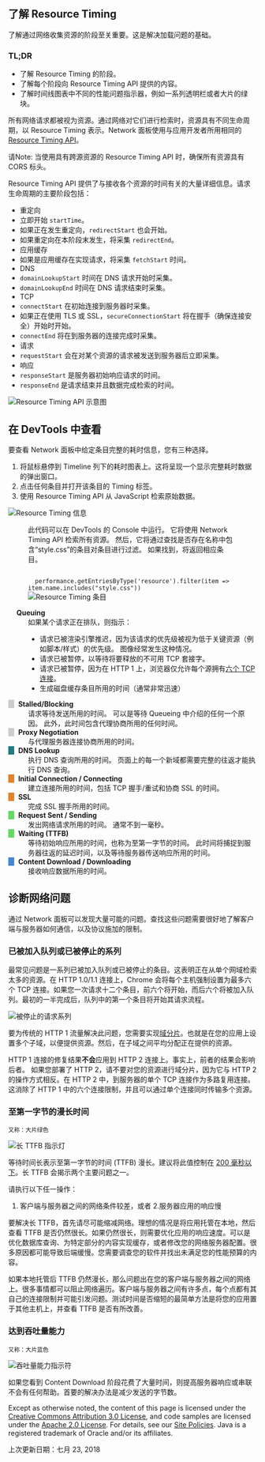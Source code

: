 <article class="devsite-article-inner">  

  <h1 itemprop="name" class="devsite-page-title">
    了解 Resource Timing
  </h1>
<p>了解通过网络收集资源的阶段至关重要。这是解决加载问题的基础。</p>
<h3 class="hide-from-toc" id="tldr_hide-from-toc">TL;DR</h3>
<ul>
<li>了解 Resource Timing 的阶段。</li>
<li>了解每个阶段向 Resource Timing API 提供的内容。</li>
<li>了解时间线图表中不同的性能问题指示器，例如一系列透明栏或者大片的绿块。</li>
</ul>
<p>所有网络请求都被视为资源。通过网络对它们进行检索时，资源具有不同生命周期，以 Resource Timing 表示。Network 面板使用与应用开发者所用相同的 <a href="http://www.w3.org/TR/resource-timing">Resource Timing API</a>。</p>
<p>请Note: 当使用具有跨源资源的 Resource Timing API 时，确保所有资源具有 CORS 标头。</p>
<p>Resource Timing API 提供了与接收各个资源的时间有关的大量详细信息。请求生命周期的主要阶段包括：</p>
<ul>
<li>重定向</li>
<li>立即开始 <code>startTime</code>。</li>
<li>如果正在发生重定向，<code>redirectStart</code> 也会开始。</li>
<li>如果重定向在本阶段末发生，将采集 <code>redirectEnd</code>。</li>
<li>应用缓存</li>
<li>如果是应用缓存在实现请求，将采集 <code>fetchStart</code> 时间。</li>
<li>DNS</li>
<li><code>domainLookupStart</code> 时间在 DNS 请求开始时采集。</li>
<li><code>domainLookupEnd</code> 时间在 DNS 请求结束时采集。</li>
<li>TCP</li>
<li><code>connectStart</code> 在初始连接到服务器时采集。</li>
<li>如果正在使用 TLS 或 SSL，<code>secureConnectionStart</code> 将在握手（确保连接安全）开始时开始。</li>
<li><code>connectEnd</code> 将在到服务器的连接完成时采集。</li>
<li>请求</li>
<li><code>requestStart</code> 会在对某个资源的请求被发送到服务器后立即采集。</li>
<li>响应</li>
<li><code>responseStart</code> 是服务器初始响应请求的时间。</li>
<li><code>responseEnd</code> 是请求结束并且数据完成检索的时间。</li>
</ul>
<p><img alt="Resource Timing API 示意图" src="https://developers.google.cn/web/tools/chrome-devtools/network-performance/imgs/resource-timing-api.png"></p>
<h2 id="devtools" style=""><a href="#top_of_page" class="devsite-back-to-top-link material-icons" data-tooltip-align="b,c" data-tooltip="返回页首" aria-label="返回页首" data-title="返回页首"></a>在 DevTools 中查看</h2>
<p>要查看 Network 面板中给定条目完整的耗时信息，您有三种选择。</p>
<ol>
<li>将鼠标悬停到 Timeline 列下的耗时图表上。这将呈现一个显示完整耗时数据的弹出窗口。</li>
<li>点击任何条目并打开该条目的 Timing 标签。</li>
<li>使用 Resource Timing API 从 JavaScript 检索原始数据。</li>
</ol>
<p><img alt="Resource Timing 信息" src="https://developers.google.cn/web/tools/chrome-devtools/network-performance/imgs/resource-timing-data.png"></p>
<figure>
<figcaption>
<p>
  此代码可以在 DevTools 的 Console 中运行。
  它将使用 Network Timing API 检索所有资源。
  然后，它将通过查找是否存在名称中包含“style.css”的条目对条目进行过滤。
  如果找到，将返回相应条目。
</p>
<code>
  performance.getEntriesByType('resource').filter(item =&gt; item.name.includes("style.css"))</code>

</figcaption>
<img src="https://developers.google.cn/web/tools/chrome-devtools/network-performance/imgs/resource-timing-entry.png" alt="Resource Timing 条目">
</figure>

<style>
dt:before {
  content: "\00a0\00a0\00a0";
}
dt strong {
  margin-left: 5px;
}
dt.stalled:before, dt.proxy-negotiation:before {
  background-color: #cdcdcd;
}
dt.dns-lookup:before {
  background-color: #1f7c83;
}
dt.initial-connection:before, dt.ssl:before {
  background-color: #e58226;
}
dt.request-sent:before, dt.ttfb:before {
  background-color: #5fdd5f;
}
dt.content-download:before {
  background-color: #4189d7;
}
</style>

<dl>

  <dt class="queued"><strong>Queuing</strong></dt>
  <dd>
    如果某个请求正在排队，则指示：
      <ul>
        <li>
        请求已被渲染引擎推迟，因为该请求的优先级被视为低于关键资源（例如脚本/样式）的优先级。
        图像经常发生这种情况。        </li>
        <li>
        请求已被暂停，以等待将要释放的不可用 TCP 套接字。        </li>
        <li>
        请求已被暂停，因为在 HTTP 1 上，浏览器仅允许每个源拥有<a href="https://crbug.com/12066">六个 TCP 连接</a>。        </li>
        <li>
        生成磁盘缓存条目所用的时间（通常非常迅速）        </li>
      </ul>
  </dd>

  <dt class="stalled"><strong> Stalled/Blocking</strong></dt>
  <dd>
    请求等待发送所用的时间。
    可以是等待 Queueing 中介绍的任何一个原因。
    此外，此时间包含代理协商所用的任何时间。</dd>

  <dt class="proxy-negotiation"><strong> Proxy Negotiation</strong></dt>
  <dd>与代理服务器连接协商所用的时间。</dd>

  <dt class="dns-lookup"><strong><abbr data-tooltip-align="b,c" data-tooltip="Domain Name System" aria-label="Domain Name System" data-title="Domain Name System"> DNS</abbr> Lookup</strong></dt>
  <dd>
    执行 DNS 查询所用的时间。
    页面上的每一个新域都需要完整的往返才能执行 DNS 查询。</dd>

  <dt class="initial-connection"><strong> Initial Connection / Connecting</strong></dt>
  <dd>建立连接所用的时间，包括 <abbr data-tooltip-align="b,c" data-tooltip="Transmission Control Protocol" aria-label="Transmission Control Protocol" data-title="Transmission Control Protocol">TCP</abbr> 握手/重试和协商 <abbr data-tooltip-align="b,c" data-tooltip="Secure Sockets Layer" aria-label="Secure Sockets Layer" data-title="Secure Sockets Layer">SSL</abbr> 的时间。</dd>

  <dt class="ssl"><strong> SSL</strong></dt>
  <dd>完成 SSL 握手所用的时间。</dd>

  <dt class="request-sent"><strong> Request Sent / Sending</strong></dt>
  <dd>
    发出网络请求所用的时间。
    通常不到一毫秒。</dd>

  <dt class="ttfb"><strong> Waiting (<abbr data-tooltip-align="b,c" data-tooltip="Time To First Byte" aria-label="Time To First Byte" data-title="Time To First Byte">TTFB</abbr>)</strong></dt>
  <dd>
    等待初始响应所用的时间，也称为至第一字节的时间。
    此时间将捕捉到服务器往返的延迟时间，以及等待服务器传送响应所用的时间。</dd>

  <dt class="content-download"><strong> Content Download / Downloading</strong></dt>
  <dd>接收响应数据所用的时间。</dd>
</dl>

<h2 id="_1"><a href="#top_of_page" class="devsite-back-to-top-link material-icons" data-tooltip-align="b,c" data-tooltip="返回页首" aria-label="返回页首" data-title="返回页首"></a>诊断网络问题</h2>
<p>通过 Network 面板可以发现大量可能的问题。查找这些问题需要很好地了解客户端与服务器如何通信，以及协议施加的限制。</p>
<h3 id="_2">已被加入队列或已被停止的系列</h3>
<p>最常见问题是一系列已被加入队列或已被停止的条目。这表明正在从单个网域检索太多的资源。在 HTTP 1.0/1.1 连接上，Chrome 会将每个主机强制设置为最多六个 TCP 连接。如果您一次请求十二个条目，前六个将开始，而后六个将被加入队列。最初的一半完成后，队列中的第一个条目将开始其请求流程。</p>
<p><img alt="被停止的请求系列" src="https://developers.google.cn/web/tools/chrome-devtools/network-performance/imgs/stalled-request-series.png"></p>
<p>要为传统的 HTTP 1 流量解决此问题，您需要实现<a href="https://www.maxcdn.com/one/visual-glossary/domain-sharding-2/">域分片</a>。也就是在您的应用上设置多个子域，以便提供资源。然后，在子域之间平均分配正在提供的资源。</p>
<p>HTTP 1 连接的修复结果<strong>不会</strong>应用到 HTTP 2 连接上。事实上，前者的结果会影响后者。
如果您部署了 HTTP 2，请不要对您的资源进行域分片，因为它与 HTTP 2 的操作方式相反。在 HTTP 2 中，到服务器的单个 TCP 连接作为多路复用连接。这消除了 HTTP 1 中的六个连接限制，并且可以通过单个连接同时传输多个资源。</p>
<h3 id="_3">至第一字节的漫长时间</h3>
<p><small>又称：大片绿色</small></p>
<p><img alt="长 TTFB 指示灯" src="https://developers.google.cn/web/tools/chrome-devtools/network-performance/imgs/indicator-of-high-ttfb.png"></p>
<p>等待时间长表示至第一字节的时间 (TTFB) 漫长。建议将此值控制在 <a href="https://developers.google.cn/speed/docs/insights/Server">200 毫秒以下</a>。长 TTFB 会揭示两个主要问题之一。</p>
<p>请执行以下任一操作：</p>
<ol>
<li>客户端与服务器之间的网络条件较差，或者
2.服务器应用的响应慢</li>
</ol>
<p>要解决长 TTFB，首先请尽可能缩减网络。理想的情况是将应用托管在本地，然后查看 TTFB 是否仍然很长。如果仍然很长，则需要优化应用的响应速度。可以是优化数据库查询、为特定部分的内容实现缓存，或者修改您的网络服务器配置。很多原因都可能导致后端缓慢。您需要调查您的软件并找出未满足您的性能预算的内容。</p>
<p>如果本地托管后 TTFB 仍然漫长，那么问题出在您的客户端与服务器之间的网络上。很多事情都可以阻止网络遍历。客户端与服务器之间有许多点，每个点都有其自己的连接限制并可能引发问题。测试时间是否缩短的最简单方法是将您的应用置于其他主机上，并查看 TTFB 是否有所改善。</p>
<h3 id="_4">达到吞吐量能力</h3>
<p><small>又称：大片蓝色</small></p>
<p><img alt="吞吐量能力指示符" src="https://developers.google.cn/web/tools/chrome-devtools/network-performance/imgs/indicator-of-large-content.png"></p>
<p>如果您看到 Content Download 阶段花费了大量时间，则提高服务器响应或串联不会有任何帮助。首要的解决办法是减少发送的字节数。</p>

  </div>    

<p>Except as otherwise noted, the content of this page is licensed under the <a href="https://creativecommons.org/licenses/by/3.0/">Creative Commons Attribution 3.0 License</a>, and code samples are licensed under the <a href="https://www.apache.org/licenses/LICENSE-2.0">Apache 2.0 License</a>. For details, see our <a href="https://developers.google.cn/terms/site-policies">Site Policies</a>. Java is a registered trademark of Oracle and/or its affiliates.</p>
<p class="devsite-content-footer-date" itemprop="datePublished" content="2018-07-23T14:33:48.791310">   
      上次更新日期：七月 23, 2018
</p>
